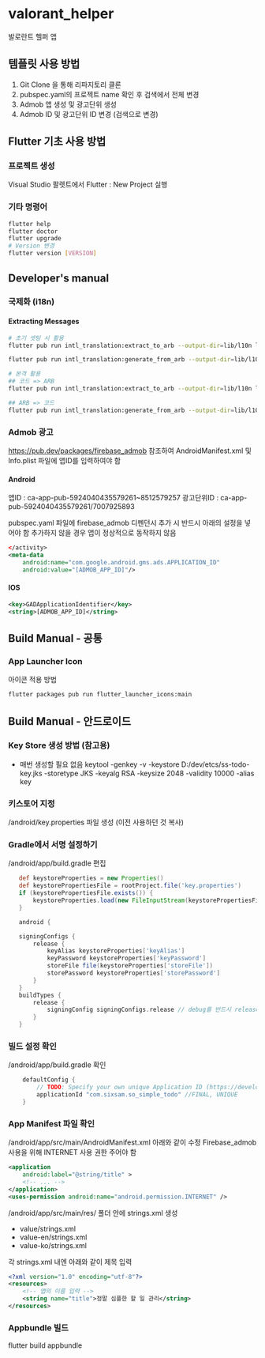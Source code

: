 # valorant_helper

발로란트 헬퍼 앱

## 템플릿 사용 방법
1. Git Clone 을 통해 리파지토리 클론
1. pubspec.yaml의 프로젝트 name 확인 후 검색에서 전체 변경
1. Admob 앱 생성 및 광고단위 생성
1. Admob ID 및 광고단위 ID 변경 (검색으로 변경)


## Flutter 기초 사용 방법
### 프로젝트 생성
Visual Studio 팔렛트에서 Flutter : New Project 실행

### 기타 명령어
```bash
flutter help
flutter doctor
flutter upgrade
# Version 변경
flutter version [VERSION]
```

## Developer's manual
### 국제화 (i18n)
#### Extracting Messages
```bash
# 초기 셋팅 시 활용
flutter pub run intl_translation:extract_to_arb --output-dir=lib/l10n lib/l10n/localization.dart

flutter pub run intl_translation:generate_from_arb --output-dir=lib/l10n --no-use-deferred-loading lib/l10n/localization.dart lib/l10n/intl_messages.arb

# 본격 활용
## 코드 => ARB
flutter pub run intl_translation:extract_to_arb --output-dir=lib/l10n lib/l10n/localization.dart

## ARB => 코드
flutter pub run intl_translation:generate_from_arb --output-dir=lib/l10n --no-use-deferred-loading lib/l10n/localization.dart lib/l10n/intl_en.arb lib/l10n/intl_ko.arb
```

### Admob 광고
https://pub.dev/packages/firebase_admob 참조하여 AndroidManifest.xml 및 Info.plist 파일에 앱ID를 입력하여야 함

#### Android
앱ID : ca-app-pub-5924040435579261~8512579257
광고단위ID : ca-app-pub-5924040435579261/7007925893

pubspec.yaml 파일에 firebase_admob 디펜던시 추가 시 반드시 아래의 설정을 넣어야 함
추가하지 않을 경우 앱이 정상적으로 동작하지 않음 
```xml
</activity>
<meta-data
    android:name="com.google.android.gms.ads.APPLICATION_ID"
    android:value="[ADMOB_APP_ID]"/>
```
#### IOS
```xml
<key>GADApplicationIdentifier</key>
<string>[ADMOB_APP_ID]</string>
```

## Build Manual - 공통
### App Launcher Icon
아이콘 적용 방법
```bash
flutter packages pub run flutter_launcher_icons:main
```
## Build Manual - 안드로이드
### Key Store 생성 방법 (참고용)
- 매번 생성할 필요 없음
keytool -genkey -v -keystore D:/dev/etcs/ss-todo-key.jks -storetype JKS -keyalg RSA -keysize 2048 -validity 10000 -alias key

### 키스토어 지정
/android/key.properties 파일 생성 (이전 사용하던 것 복사)

### Gradle에서 서명 설정하기
/android/app/build.gradle 편집

```groovy
   def keystoreProperties = new Properties()
   def keystorePropertiesFile = rootProject.file('key.properties')
   if (keystorePropertiesFile.exists()) {
       keystoreProperties.load(new FileInputStream(keystorePropertiesFile))
   }

   android {
```

```groovy
   signingConfigs {
       release {
           keyAlias keystoreProperties['keyAlias']
           keyPassword keystoreProperties['keyPassword']
           storeFile file(keystoreProperties['storeFile'])
           storePassword keystoreProperties['storePassword']
       }
   }
   buildTypes {
       release {
           signingConfig signingConfigs.release // debug를 반드시 release로 바꿀 것
       }
   }
```

### 빌드 설정 확인
/android/app/build.gradle 확인

```groovy
    defaultConfig {
        // TODO: Specify your own unique Application ID (https://developer.android.com/studio/build/application-id.html).
        applicationId "com.sixsam.so_simple_todo" //FINAL, UNIQUE
    }
```

### App Manifest 파일 확인
/android/app/src/main/AndroidManifest.xml 아래와 같이 수정
Firebase_admob 사용을 위해 INTERNET 사용 권한 주어야 함

```xml
<application  
    android:label="@string/title" >
    <!-- ... -->
</application>
<uses-permission android:name="android.permission.INTERNET" />
```

/android/app/src/main/res/ 폴더 안에 strings.xml 생성
- value/strings.xml
- value-en/strings.xml
- value-ko/strings.xml

각 strings.xml 내엔 아래와 같이 제목 입력
```xml
<?xml version="1.0" encoding="utf-8"?>
<resources>
    <!-- 앱의 이름 입력 -->    
    <string name="title">정말 심플한 할 일 관리</string>
</resources>
```

### Appbundle 빌드
flutter build appbundle